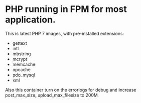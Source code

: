 # PHP running in FPM for most application.

This is latest PHP 7 images, with pre-installed extensions:

- gettext
- intl
- mbstring
- mcrypt
- memcache
- opcache
- pdo_mysql
- xml

Also this container turn on the errorlogs for debug and increase post_max_size, upload_max_filesize to 200M